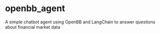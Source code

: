 # openbb_agent
A simple chatbot agent using OpenBB and LangChain to answer questions about financial market data
